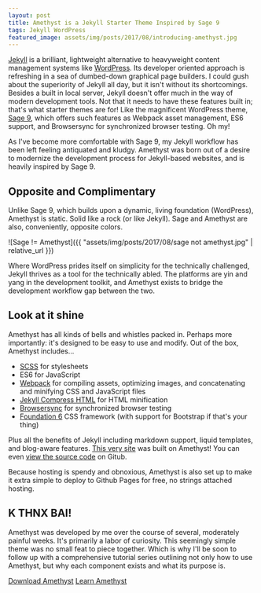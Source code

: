 ```yaml
---
layout: post
title: Amethyst is a Jekyll Starter Theme Inspired by Sage 9
tags: Jekyll WordPress
featured_image: assets/img/posts/2017/08/introducing-amethyst.jpg
---
```

[Jekyll](http://jekyllrb.com/) is a brilliant, lightweight alternative to heavyweight content management systems like [WordPress](https://wordpress.org/). Its developer oriented approach is refreshing in a sea of dumbed-down graphical page builders. I could gush about the superiority of Jekyll all day, but it isn't without its shortcomings. Besides a built in local server, Jekyll doesn't offer much in the way of modern development tools. Not that it needs to have these features built in; that's what starter themes are for! Like the magnificent WordPress theme, [Sage 9](https://roots.io/sage), which offers such features as Webpack asset management, ES6 support, and Browsersync for synchronized browser testing. Oh my!

As I've become more comfortable with Sage 9, my Jekyll workflow has been left feeling antiquated and kludgy. Amethyst was born out of a desire to modernize the development process for Jekyll-based websites, and is heavily inspired by Sage 9.

## Opposite and Complimentary

Unlike Sage 9, which builds upon a dynamic, living foundation (WordPress), Amethyst is static. Solid like a rock (or like Jekyll). Sage and Amethyst are also, conveniently, opposite colors.

![Sage != Amethyst]({{ "assets/img/posts/2017/08/sage not amethyst.jpg" | relative_url }})

Where WordPress prides itself on simplicity for the technically challenged, Jekyll thrives as a tool for the technically abled. The platforms are yin and yang in the development toolkit, and Amethyst exists to bridge the development workflow gap between the two.

## Look at it shine

Amethyst has all kinds of bells and whistles packed in. Perhaps more importantly: it's designed to be easy to use and modify. Out of the box, Amethyst includes...

- [SCSS](http://sass-lang.com/) for stylesheets
- ES6 for JavaScript
- [Webpack](https://webpack.github.io) for compiling assets, optimizing images, and concatenating and minifying CSS and JavaScript files
- [Jekyll Compress HTML](http://jch.penibelst.de/) for HTML minification
- [Browsersync](http://www.browsersync.io/) for synchronized browser testing
- [Foundation 6](http://foundation.zurb.com/sites) CSS framework (with support for Bootstrap if that's your thing)

Plus all the benefits of Jekyll including markdown support, liquid templates, and blog-aware features. [This very site](http://jayarnielsen.com) was built on Amethyst! You can even [view the source code](https://github.com/jayarnielsen/jayarnielsen) on Gitub.

Because hosting is spendy and obnoxious, Amethyst is also set up to make it extra simple to deploy to Github Pages for free, no strings attached hosting.

## K THNX BAI!

Amethyst was developed by me over the course of several, moderately painful weeks. It's primarily a labor of curiosity. This seemingly simple theme was no small feat to piece together. Which is why I'll be soon to follow up with a comprehensive tutorial series outlining not only how to use Amethyst, but why each component exists and what its purpose is.

<div class="grid-x grid-padding-y align-center">
  <div class="cell shrink">
    <a class="button large" href="https://github.com/jayarnielsen/amethyst">Download Amethyst</a>
    <a class="button large disabled" href="#">Learn Amethyst</a>
  </div>
</div>
